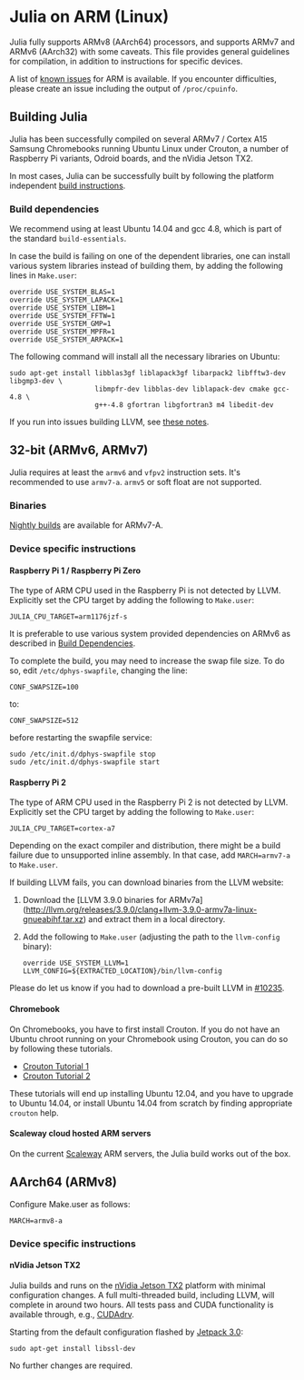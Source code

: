 # Julia on ARM (Linux)

Julia fully supports ARMv8 (AArch64) processors, and supports ARMv7 and ARMv6
(AArch32) with some caveats. This file provides general guidelines for compilation,
in addition to instructions for specific devices.

A list of [known issues](https://github.com/JuliaLang/julia/labels/arm) for ARM is
available. If you encounter difficulties, please create an issue including the output
of `/proc/cpuinfo`.


## Building Julia

Julia has been successfully compiled on several ARMv7 / Cortex A15 Samsung Chromebooks
running Ubuntu Linux under Crouton, a number of Raspberry Pi variants, Odroid boards,
and the nVidia Jetson TX2.

In most cases, Julia can be successfully built by following the platform independent
[build instructions](https://github.com/JuliaLang/julia/blob/master/README.md).

### Build dependencies

We recommend using at least Ubuntu 14.04 and gcc 4.8, which is part of the
standard `build-essentials`.

In case the build is failing on one of the dependent libraries, one
can install various system libraries instead of building them, by
adding the following lines in `Make.user`:

````
override USE_SYSTEM_BLAS=1
override USE_SYSTEM_LAPACK=1
override USE_SYSTEM_LIBM=1
override USE_SYSTEM_FFTW=1
override USE_SYSTEM_GMP=1
override USE_SYSTEM_MPFR=1
override USE_SYSTEM_ARPACK=1
````

The following command will install all the necessary libraries on Ubuntu:

````
sudo apt-get install libblas3gf liblapack3gf libarpack2 libfftw3-dev libgmp3-dev \
                     libmpfr-dev libblas-dev liblapack-dev cmake gcc-4.8 \
                     g++-4.8 gfortran libgfortran3 m4 libedit-dev
````

If you run into issues building LLVM, see [these notes](http://llvm.org/docs/HowToBuildOnARM.html).


## 32-bit (ARMv6, ARMv7)

Julia requires at least the `armv6` and `vfpv2` instruction sets. It's recommended to use  `armv7-a`.
`armv5` or soft float are not supported.

### Binaries

[Nightly builds](https://status.julialang.org/download/linux-arm) are
available for ARMv7-A.

### Device specific instructions

#### Raspberry Pi 1 / Raspberry Pi Zero

The type of ARM CPU used in the Raspberry Pi is not detected by LLVM. Explicitly set the
CPU target by adding the following to `Make.user`:

````
JULIA_CPU_TARGET=arm1176jzf-s
````

It is preferable to use various system provided dependencies on ARMv6 as described in
[Build Dependencies](#build-dependencies).

To complete the build, you may need to increase the swap file size. To do so, edit
`/etc/dphys-swapfile`, changing the line:

    CONF_SWAPSIZE=100

to:

    CONF_SWAPSIZE=512

before restarting the swapfile service:

    sudo /etc/init.d/dphys-swapfile stop
    sudo /etc/init.d/dphys-swapfile start

#### Raspberry Pi 2

The type of ARM CPU used in the Raspberry Pi 2 is not detected by LLVM. Explicitly set the
CPU target by adding the following to `Make.user`:

```JULIA_CPU_TARGET=cortex-a7```

Depending on the exact compiler and distribution, there might be a build failure
due to unsupported inline assembly. In that case, add `MARCH=armv7-a` to
`Make.user`.

If building LLVM fails, you can download binaries from the LLVM website:

1.  Download the [LLVM 3.9.0 binaries for ARMv7a] (http://llvm.org/releases/3.9.0/clang+llvm-3.9.0-armv7a-linux-gnueabihf.tar.xz) and extract them in a local directory.
2. Add the following to `Make.user` (adjusting the path to the `llvm-config` binary):

    ```
    override USE_SYSTEM_LLVM=1
    LLVM_CONFIG=${EXTRACTED_LOCATION}/bin/llvm-config
    ```

Please do let us know if you had to download a pre-built LLVM in [#10235](https://github.com/JuliaLang/julia/issues/10235).

#### Chromebook

On Chromebooks, you have to first install Crouton. If you do not have
an Ubuntu chroot running on your Chromebook using Crouton, you can do
so by following these tutorials.

- [Crouton Tutorial 1](http://www.howtogeek.com/162120/how-to-install-ubuntu-linux-on-your-chromebook-with-crouton/)
- [Crouton Tutorial 2](http://lifehacker.com/how-to-install-linux-on-a-chromebook-and-unlock-its-ful-509039343)

These tutorials will end up installing Ubuntu 12.04, and you have to
upgrade to Ubuntu 14.04, or install Ubuntu 14.04 from scratch by
finding appropriate `crouton` help.

#### Scaleway cloud hosted ARM servers

On the current [Scaleway](http://scaleway.com) ARM servers, the Julia
build works out of the box.

## AArch64 (ARMv8)

Configure Make.user as follows:

```
MARCH=armv8-a
```

### Device specific instructions

#### nVidia Jetson TX2

Julia builds and runs on the [nVidia Jetson TX2](http://www.nvidia.com/object/embedded-systems-dev-kits-modules.html)
platform with minimal configuration changes. A full multi-threaded build, including LLVM,
will complete in around two hours. All tests pass and CUDA functionality is available
through, e.g., [CUDAdrv](https://github.com/JuliaGPU/CUDAdrv.jl).

Starting from the default configuration flashed by [Jetpack 3.0](https://developer.nvidia.com/embedded/jetpack):

```
sudo apt-get install libssl-dev
```

No further changes are required.

